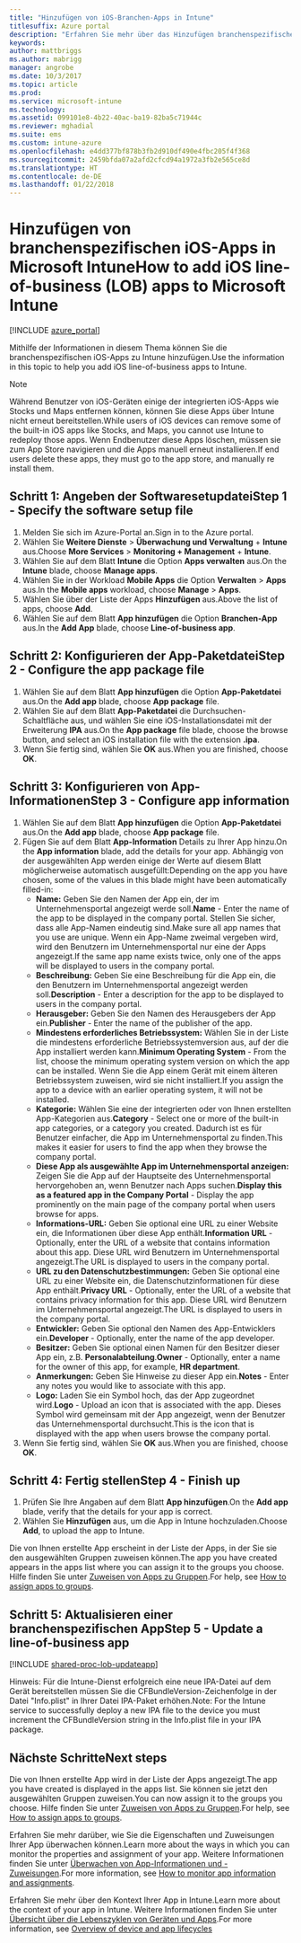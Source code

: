 ```yaml
---
title: "Hinzufügen von iOS-Branchen-Apps in Intune"
titlesuffix: Azure portal
description: "Erfahren Sie mehr über das Hinzufügen branchenspezifischer iOS-Apps zu Intune."
keywords: 
author: mattbriggs
ms.author: mabrigg
manager: angrobe
ms.date: 10/3/2017
ms.topic: article
ms.prod: 
ms.service: microsoft-intune
ms.technology: 
ms.assetid: 099101e8-4b22-40ac-ba19-82ba5c71944c
ms.reviewer: mghadial
ms.suite: ems
ms.custom: intune-azure
ms.openlocfilehash: e4dd377bf878b3fb2d910df490e4fbc205f4f368
ms.sourcegitcommit: 2459bfda07a2afd2cfcd94a1972a3fb2e565ce8d
ms.translationtype: HT
ms.contentlocale: de-DE
ms.lasthandoff: 01/22/2018
---
```

# <a name="how-to-add-ios-line-of-business-lob-apps-to-microsoft-intune"></a><span data-ttu-id="d7ba0-103">Hinzufügen von branchenspezifischen iOS-Apps in Microsoft Intune</span><span class="sxs-lookup"><span data-stu-id="d7ba0-103">How to add iOS line-of-business (LOB) apps to Microsoft Intune</span></span>

[!INCLUDE [azure_portal](./includes/azure_portal.md)]

<span data-ttu-id="d7ba0-104">Mithilfe der Informationen in diesem Thema können Sie die branchenspezifischen iOS-Apps zu Intune hinzufügen.</span><span class="sxs-lookup"><span data-stu-id="d7ba0-104">Use the information in this topic to help you add iOS line-of-business apps to Intune.</span></span>

>[!NOTE]
><span data-ttu-id="d7ba0-105">Während Benutzer von iOS-Geräten einige der integrierten iOS-Apps wie Stocks und Maps entfernen können, können Sie diese Apps über Intune nicht erneut bereitstellen.</span><span class="sxs-lookup"><span data-stu-id="d7ba0-105">While users of iOS devices can remove some of the built-in iOS apps like Stocks, and Maps, you cannot use Intune to redeploy those apps.</span></span> <span data-ttu-id="d7ba0-106">Wenn Endbenutzer diese Apps löschen, müssen sie zum App Store navigieren und die Apps manuell erneut installieren.</span><span class="sxs-lookup"><span data-stu-id="d7ba0-106">If end users delete these apps, they must go to the app store, and manually re install them.</span></span>

## <a name="step-1---specify-the-software-setup-file"></a><span data-ttu-id="d7ba0-107">Schritt 1: Angeben der Softwaresetupdatei</span><span class="sxs-lookup"><span data-stu-id="d7ba0-107">Step 1 - Specify the software setup file</span></span>

1. <span data-ttu-id="d7ba0-108">Melden Sie sich im Azure-Portal an.</span><span class="sxs-lookup"><span data-stu-id="d7ba0-108">Sign in to the Azure portal.</span></span>
2. <span data-ttu-id="d7ba0-109">Wählen Sie **Weitere Dienste** > **Überwachung und Verwaltung** + **Intune** aus.</span><span class="sxs-lookup"><span data-stu-id="d7ba0-109">Choose **More Services** > **Monitoring + Management** + **Intune**.</span></span>
3. <span data-ttu-id="d7ba0-110">Wählen Sie auf dem Blatt **Intune** die Option **Apps verwalten** aus.</span><span class="sxs-lookup"><span data-stu-id="d7ba0-110">On the **Intune** blade, choose **Manage apps**.</span></span>
4. <span data-ttu-id="d7ba0-111">Wählen Sie in der Workload **Mobile Apps** die Option **Verwalten** > **Apps** aus.</span><span class="sxs-lookup"><span data-stu-id="d7ba0-111">In the **Mobile apps** workload, choose **Manage** > **Apps**.</span></span>
5. <span data-ttu-id="d7ba0-112">Wählen Sie über der Liste der Apps **Hinzufügen** aus.</span><span class="sxs-lookup"><span data-stu-id="d7ba0-112">Above the list of apps, choose **Add**.</span></span>
6. <span data-ttu-id="d7ba0-113">Wählen Sie auf dem Blatt **App hinzufügen** die Option **Branchen-App** aus.</span><span class="sxs-lookup"><span data-stu-id="d7ba0-113">In the **Add App** blade, choose **Line-of-business app**.</span></span>

## <a name="step-2---configure-the-app-package-file"></a><span data-ttu-id="d7ba0-114">Schritt 2: Konfigurieren der App-Paketdatei</span><span class="sxs-lookup"><span data-stu-id="d7ba0-114">Step 2 - Configure the app package file</span></span>

1. <span data-ttu-id="d7ba0-115">Wählen Sie auf dem Blatt **App hinzufügen** die Option **App-Paketdatei** aus.</span><span class="sxs-lookup"><span data-stu-id="d7ba0-115">On the **Add app** blade, choose **App package** file.</span></span>
2. <span data-ttu-id="d7ba0-116">Wählen Sie auf dem Blatt **App-Paketdatei** die Durchsuchen-Schaltfläche aus, und wählen Sie eine iOS-Installationsdatei mit der Erweiterung **IPA** aus.</span><span class="sxs-lookup"><span data-stu-id="d7ba0-116">On the **App package** file blade, choose the browse button, and select an iOS installation file with the extension **.ipa**.</span></span>
3. <span data-ttu-id="d7ba0-117">Wenn Sie fertig sind, wählen Sie **OK** aus.</span><span class="sxs-lookup"><span data-stu-id="d7ba0-117">When you are finished, choose **OK**.</span></span>


## <a name="step-3---configure-app-information"></a><span data-ttu-id="d7ba0-118">Schritt 3: Konfigurieren von App-Informationen</span><span class="sxs-lookup"><span data-stu-id="d7ba0-118">Step 3 - Configure app information</span></span>

1. <span data-ttu-id="d7ba0-119">Wählen Sie auf dem Blatt **App hinzufügen** die Option **App-Paketdatei** aus.</span><span class="sxs-lookup"><span data-stu-id="d7ba0-119">On the **Add app** blade, choose **App package** file.</span></span>
2. <span data-ttu-id="d7ba0-120">Fügen Sie auf dem Blatt **App-Information** Details zu Ihrer App hinzu.</span><span class="sxs-lookup"><span data-stu-id="d7ba0-120">On the **App information** blade, add the details for your app.</span></span> <span data-ttu-id="d7ba0-121">Abhängig von der ausgewählten App werden einige der Werte auf diesem Blatt möglicherweise automatisch ausgefüllt:</span><span class="sxs-lookup"><span data-stu-id="d7ba0-121">Depending on the app you have chosen, some of the values in this blade might have been automatically filled-in:</span></span>
    - <span data-ttu-id="d7ba0-122">**Name:** Geben Sie den Namen der App ein, der im Unternehmensportal angezeigt werde soll.</span><span class="sxs-lookup"><span data-stu-id="d7ba0-122">**Name** - Enter the name of the app to be displayed in the company portal.</span></span> <span data-ttu-id="d7ba0-123">Stellen Sie sicher, dass alle App-Namen eindeutig sind.</span><span class="sxs-lookup"><span data-stu-id="d7ba0-123">Make sure all app names that you use are unique.</span></span> <span data-ttu-id="d7ba0-124">Wenn ein App-Name zweimal vergeben wird, wird den Benutzern im Unternehmensportal nur eine der Apps angezeigt.</span><span class="sxs-lookup"><span data-stu-id="d7ba0-124">If the same app name exists twice, only one of the apps will be displayed to users in the company portal.</span></span>
    - <span data-ttu-id="d7ba0-125">**Beschreibung:** Geben Sie eine Beschreibung für die App ein, die den Benutzern im Unternehmensportal angezeigt werden soll.</span><span class="sxs-lookup"><span data-stu-id="d7ba0-125">**Description** - Enter a description for the app to be displayed to users in the company portal.</span></span>
    - <span data-ttu-id="d7ba0-126">**Herausgeber:** Geben Sie den Namen des Herausgebers der App ein.</span><span class="sxs-lookup"><span data-stu-id="d7ba0-126">**Publisher** - Enter the name of the publisher of the app.</span></span>
    - <span data-ttu-id="d7ba0-127">**Mindestens erforderliches Betriebssystem:** Wählen Sie in der Liste die mindestens erforderliche Betriebssystemversion aus, auf der die App installiert werden kann.</span><span class="sxs-lookup"><span data-stu-id="d7ba0-127">**Minimum Operating System** - From the list, choose the minimum operating system version on which the app can be installed.</span></span> <span data-ttu-id="d7ba0-128">Wenn Sie die App einem Gerät mit einem älteren Betriebssystem zuweisen, wird sie nicht installiert.</span><span class="sxs-lookup"><span data-stu-id="d7ba0-128">If you assign the app to a device with an earlier operating system, it will not be installed.</span></span>
    - <span data-ttu-id="d7ba0-129">**Kategorie:** Wählen Sie eine der integrierten oder von Ihnen erstellten App-Kategorien aus.</span><span class="sxs-lookup"><span data-stu-id="d7ba0-129">**Category** - Select one or more of the built-in app categories, or a category you created.</span></span> <span data-ttu-id="d7ba0-130">Dadurch ist es für Benutzer einfacher, die App im Unternehmensportal zu finden.</span><span class="sxs-lookup"><span data-stu-id="d7ba0-130">This makes it easier for users to find the app when they browse the company portal.</span></span>
    - <span data-ttu-id="d7ba0-131">**Diese App als ausgewählte App im Unternehmensportal anzeigen:** Zeigen Sie die App auf der Hauptseite des Unternehmensportal hervorgehoben an, wenn Benutzer nach Apps suchen.</span><span class="sxs-lookup"><span data-stu-id="d7ba0-131">**Display this as a featured app in the Company Portal** - Display the app prominently on the main page of the company portal when users browse for apps.</span></span>
    - <span data-ttu-id="d7ba0-132">**Informations-URL:** Geben Sie optional eine URL zu einer Website ein, die Informationen über diese App enthält.</span><span class="sxs-lookup"><span data-stu-id="d7ba0-132">**Information URL** - Optionally, enter the URL of a website that contains information about this app.</span></span> <span data-ttu-id="d7ba0-133">Diese URL wird Benutzern im Unternehmensportal angezeigt.</span><span class="sxs-lookup"><span data-stu-id="d7ba0-133">The URL is displayed to users in the company portal.</span></span>
    - <span data-ttu-id="d7ba0-134">**URL zu den Datenschutzbestimmungen:** Geben Sie optional eine URL zu einer Website ein, die Datenschutzinformationen für diese App enthält.</span><span class="sxs-lookup"><span data-stu-id="d7ba0-134">**Privacy URL** - Optionally, enter the URL of a website that contains privacy information for this app.</span></span> <span data-ttu-id="d7ba0-135">Diese URL wird Benutzern im Unternehmensportal angezeigt.</span><span class="sxs-lookup"><span data-stu-id="d7ba0-135">The URL is displayed to users in the company portal.</span></span>
    - <span data-ttu-id="d7ba0-136">**Entwickler:** Geben Sie optional den Namen des App-Entwicklers ein.</span><span class="sxs-lookup"><span data-stu-id="d7ba0-136">**Developer** - Optionally, enter the name of the app developer.</span></span>
    - <span data-ttu-id="d7ba0-137">**Besitzer:** Geben Sie optional einen Namen für den Besitzer dieser App ein, z.B. **Personalabteilung**.</span><span class="sxs-lookup"><span data-stu-id="d7ba0-137">**Owner** - Optionally, enter a name for the owner of this app, for example, **HR department**.</span></span>
    - <span data-ttu-id="d7ba0-138">**Anmerkungen:** Geben Sie Hinweise zu dieser App ein.</span><span class="sxs-lookup"><span data-stu-id="d7ba0-138">**Notes** - Enter any notes you would like to associate with this app.</span></span>
    - <span data-ttu-id="d7ba0-139">**Logo:** Laden Sie ein Symbol hoch, das der App zugeordnet wird.</span><span class="sxs-lookup"><span data-stu-id="d7ba0-139">**Logo** - Upload an icon that is associated with the app.</span></span> <span data-ttu-id="d7ba0-140">Dieses Symbol wird gemeinsam mit der App angezeigt, wenn der Benutzer das Unternehmensportal durchsucht.</span><span class="sxs-lookup"><span data-stu-id="d7ba0-140">This is the icon that is displayed with the app when users browse the company portal.</span></span>
3. <span data-ttu-id="d7ba0-141">Wenn Sie fertig sind, wählen Sie **OK** aus.</span><span class="sxs-lookup"><span data-stu-id="d7ba0-141">When you are finished, choose **OK**.</span></span>

## <a name="step-4---finish-up"></a><span data-ttu-id="d7ba0-142">Schritt 4: Fertig stellen</span><span class="sxs-lookup"><span data-stu-id="d7ba0-142">Step 4 - Finish up</span></span>

1. <span data-ttu-id="d7ba0-143">Prüfen Sie Ihre Angaben auf dem Blatt **App hinzufügen**.</span><span class="sxs-lookup"><span data-stu-id="d7ba0-143">On the **Add app** blade, verify that the details for your app is correct.</span></span>
2. <span data-ttu-id="d7ba0-144">Wählen Sie **Hinzufügen** aus, um die App in Intune hochzuladen.</span><span class="sxs-lookup"><span data-stu-id="d7ba0-144">Choose **Add**, to upload the app to Intune.</span></span>

<span data-ttu-id="d7ba0-145">Die von Ihnen erstellte App erscheint in der Liste der Apps, in der Sie sie den ausgewählten Gruppen zuweisen können.</span><span class="sxs-lookup"><span data-stu-id="d7ba0-145">The app you have created appears in the apps list where you can assign it to the groups you choose.</span></span> <span data-ttu-id="d7ba0-146">Hilfe finden Sie unter [Zuweisen von Apps zu Gruppen](apps-deploy.md).</span><span class="sxs-lookup"><span data-stu-id="d7ba0-146">For help, see [How to assign apps to groups](apps-deploy.md).</span></span>

## <a name="step-5---update-a-line-of-business-app"></a><span data-ttu-id="d7ba0-147">Schritt 5: Aktualisieren einer branchenspezifischen App</span><span class="sxs-lookup"><span data-stu-id="d7ba0-147">Step 5 - Update a line-of-business app</span></span>

[!INCLUDE [shared-proc-lob-updateapp](./includes/shared-proc-lob-updateapp.md)]

<span data-ttu-id="d7ba0-148">Hinweis: Für die Intune-Dienst erfolgreich eine neue IPA-Datei auf dem Gerät bereitstellen müssen Sie die CFBundleVersion-Zeichenfolge in der Datei "Info.plist" in Ihrer Datei IPA-Paket erhöhen.</span><span class="sxs-lookup"><span data-stu-id="d7ba0-148">Note: For the Intune service to successfully deploy a new IPA file to the device you must increment the CFBundleVersion string in the Info.plist file in your IPA package.</span></span>

## <a name="next-steps"></a><span data-ttu-id="d7ba0-149">Nächste Schritte</span><span class="sxs-lookup"><span data-stu-id="d7ba0-149">Next steps</span></span>

<span data-ttu-id="d7ba0-150">Die von Ihnen erstellte App wird in der Liste der Apps angezeigt.</span><span class="sxs-lookup"><span data-stu-id="d7ba0-150">The app you have created is displayed in the apps list.</span></span> <span data-ttu-id="d7ba0-151">Sie können sie jetzt den ausgewählten Gruppen zuweisen.</span><span class="sxs-lookup"><span data-stu-id="d7ba0-151">You can now assign it to the groups you choose.</span></span> <span data-ttu-id="d7ba0-152">Hilfe finden Sie unter [Zuweisen von Apps zu Gruppen](apps-deploy.md).</span><span class="sxs-lookup"><span data-stu-id="d7ba0-152">For help, see [How to assign apps to groups](apps-deploy.md).</span></span>

<span data-ttu-id="d7ba0-153">Erfahren Sie mehr darüber, wie Sie die Eigenschaften und Zuweisungen Ihrer App überwachen können.</span><span class="sxs-lookup"><span data-stu-id="d7ba0-153">Learn more about the ways in which you can monitor the properties and assignment of your app.</span></span> <span data-ttu-id="d7ba0-154">Weitere Informationen finden Sie unter [Überwachen von App-Informationen und -Zuweisungen](apps-monitor.md).</span><span class="sxs-lookup"><span data-stu-id="d7ba0-154">For more information, see [How to monitor app information and assignments](apps-monitor.md).</span></span>

<span data-ttu-id="d7ba0-155">Erfahren Sie mehr über den Kontext Ihrer App in Intune.</span><span class="sxs-lookup"><span data-stu-id="d7ba0-155">Learn more about the context of your app in Intune.</span></span> <span data-ttu-id="d7ba0-156">Weitere Informationen finden Sie unter [Übersicht über die Lebenszyklen von Geräten und Apps](introduction-device-app-lifecycles.md).</span><span class="sxs-lookup"><span data-stu-id="d7ba0-156">For more information, see [Overview of device and app lifecycles](introduction-device-app-lifecycles.md)</span></span>
